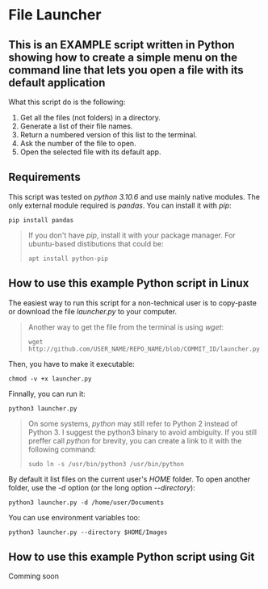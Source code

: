 # File Launcher

## This is an EXAMPLE script written in Python showing how to create a simple menu on the command line that lets you open a file with its default application

What this script do is the following:

1. Get all the files (not folders) in a directory.
2. Generate a list of their file names.
3. Return a numbered version of this list to the terminal.
4. Ask the number of the file to open.
5. Open the selected file with its default app.

## Requirements

This script was tested on *python 3.10.6* and use mainly native modules. The
only external module required is *pandas*. You can install it with *pip*:

```
pip install pandas
```

> If you don't have *pip*, install it with your package manager. For
ubuntu-based distibutions that could be:
>
> ```
> apt install python-pip
> ```

## How to use this example Python script in Linux

The easiest way to run this script for a non-technical user is to copy-paste or
download the file *launcher.py* to your computer.

> Another way to get the file from the terminal is using *wget*:
>
> ```
> wget http://github.com/USER_NAME/REPO_NAME/blob/COMMIT_ID/launcher.py
> ```

Then, you have to make it executable:

```
chmod -v +x launcher.py
```

Finnally, you can run it:

```
python3 launcher.py
```

> On some systems, *python* may still refer to Python 2 instead of Python 3.
I suggest the python3 binary to avoid ambiguity. If you still preffer call
*python* for brevity, you can create a link to it with the following command:
>
> ```
> sudo ln -s /usr/bin/python3 /usr/bin/python
> ```

By default it list files on the current user's *HOME* folder. To open another
folder, use the *-d* option (or the long option *--directory*):

```
python3 launcher.py -d /home/user/Documents
```

You can use environment variables too:

```
python3 launcher.py --directory $HOME/Images
```

## How to use this example Python script using Git

Comming soon
